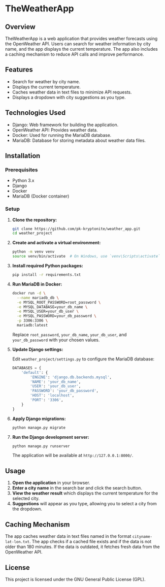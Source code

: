 # TheWeatherApp

## Overview

TheWeatherApp is a web application that provides weather forecasts using the OpenWeather API. Users can search for weather information by city name, and the app displays the current temperature. The app also includes a caching mechanism to reduce API calls and improve performance.

## Features

- Search for weather by city name.
- Displays the current temperature.
- Caches weather data in text files to minimize API requests.
- Displays a dropdown with city suggestions as you type.

## Technologies Used

- Django: Web framework for building the application.
- OpenWeather API: Provides weather data.
- Docker: Used for running the MariaDB database.
- MariaDB: Database for storing metadata about weather data files.

## Installation

### Prerequisites

- Python 3.x
- Django
- Docker
- MariaDB (Docker container)

### Setup

1. **Clone the repository:**

    ```bash
    git clone https://github.com/pk-kryptonite/weather_app.git
    cd weather_project
    ```

2. **Create and activate a virtual environment:**

    ```bash
    python -m venv venv
    source venv/bin/activate  # On Windows, use `venv\Scripts\activate`
    ```

3. **Install required Python packages:**

    ```bash
    pip install -r requirements.txt
    ```

4. **Run MariaDB in Docker:**

    ```bash
    docker run -d \
      --name mariadb_db \
      -e MYSQL_ROOT_PASSWORD=root_password \
      -e MYSQL_DATABASE=your_db_name \
      -e MYSQL_USER=your_db_user \
      -e MYSQL_PASSWORD=your_db_password \
      -p 3306:3306 \
      mariadb:latest
    ```

    Replace `root_password`, `your_db_name`, `your_db_user`, and `your_db_password` with your chosen values.

5. **Update Django settings:**

    Edit `weather_project/settings.py` to configure the MariaDB database:

    ```python
    DATABASES = {
        'default': {
            'ENGINE': 'django.db.backends.mysql',
            'NAME': 'your_db_name',
            'USER': 'your_db_user',
            'PASSWORD': 'your_db_password',
            'HOST': 'localhost',
            'PORT': '3306',
        }
    }
    ```

6. **Apply Django migrations:**

    ```bash
    python manage.py migrate
    ```

7. **Run the Django development server:**

    ```bash
    python manage.py runserver
    ```

    The application will be available at `http://127.0.0.1:8000/`.

## Usage

1. **Open the application** in your browser.
2. **Enter a city name** in the search bar and click the search button.
3. **View the weather result** which displays the current temperature for the selected city.
4. **Suggestions** will appear as you type, allowing you to select a city from the dropdown.

## Caching Mechanism

The app caches weather data in text files named in the format `cityname-lat-lon.txt`. The app checks if a cached file exists and if the data is not older than 180 minutes. If the data is outdated, it fetches fresh data from the OpenWeather API.

## License

This project is licensed under the GNU General Public License (GPL).

